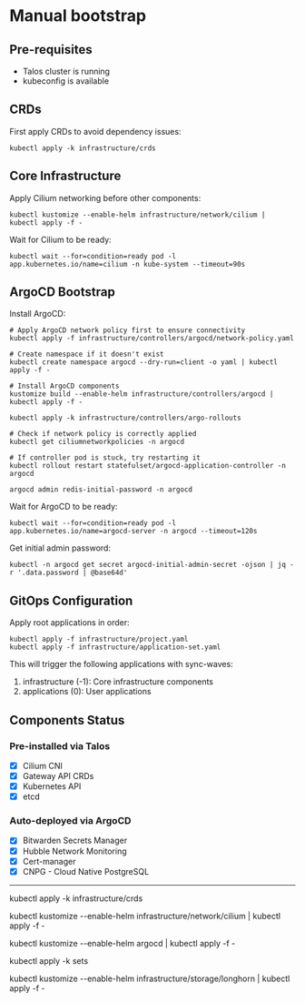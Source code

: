 # Manual bootstrap

## Pre-requisites

- Talos cluster is running
- kubeconfig is available

## CRDs

First apply CRDs to avoid dependency issues:

```shell
kubectl apply -k infrastructure/crds
```

## Core Infrastructure

Apply Cilium networking before other components:

```shell
kubectl kustomize --enable-helm infrastructure/network/cilium | kubectl apply -f -
```

Wait for Cilium to be ready:

```shell
kubectl wait --for=condition=ready pod -l app.kubernetes.io/name=cilium -n kube-system --timeout=90s
```

## ArgoCD Bootstrap

Install ArgoCD:

```shell
# Apply ArgoCD network policy first to ensure connectivity
kubectl apply -f infrastructure/controllers/argocd/network-policy.yaml

# Create namespace if it doesn't exist
kubectl create namespace argocd --dry-run=client -o yaml | kubectl apply -f -

# Install ArgoCD components
kustomize build --enable-helm infrastructure/controllers/argocd | kubectl apply -f -

kubectl apply -k infrastructure/controllers/argo-rollouts

# Check if network policy is correctly applied
kubectl get ciliumnetworkpolicies -n argocd

# If controller pod is stuck, try restarting it
kubectl rollout restart statefulset/argocd-application-controller -n argocd

argocd admin redis-initial-password -n argocd
```

Wait for ArgoCD to be ready:

```shell
kubectl wait --for=condition=ready pod -l app.kubernetes.io/name=argocd-server -n argocd --timeout=120s
```

Get initial admin password:

```shell
kubectl -n argocd get secret argocd-initial-admin-secret -ojson | jq -r '.data.password | @base64d'
```

## GitOps Configuration

Apply root applications in order:

```shell
kubectl apply -f infrastructure/project.yaml
kubectl apply -f infrastructure/application-set.yaml
```

This will trigger the following applications with sync-waves:

1. infrastructure (-1): Core infrastructure components
2. applications (0): User applications

## Components Status

### Pre-installed via Talos

- [x] Cilium CNI
- [x] Gateway API CRDs
- [x] Kubernetes API
- [x] etcd

### Auto-deployed via ArgoCD

- [x] Bitwarden Secrets Manager
- [x] Hubble Network Monitoring
- [x] Cert-manager
- [x] CNPG - Cloud Native PostgreSQL

---

kubectl apply -k infrastructure/crds

kubectl kustomize --enable-helm infrastructure/network/cilium | kubectl apply -f -

kubectl kustomize --enable-helm argocd | kubectl apply -f -

kubectl apply -k sets

kubectl kustomize --enable-helm infrastructure/storage/longhorn | kubectl apply -f -
